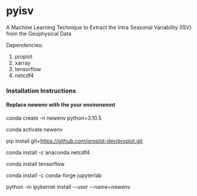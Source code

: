 # pyisv
A Machine Learning Technique to Extract the Intra Seasonal Variability (ISV) from the Geophysical Data

Dependencies:

1. proplot
2. xarray
3. tensorflow
4. netcdf4

### Installation Instructions 
#### Replace newenv with the your environemnt

conda create -n newenv python=3.10.5

conda activate newenv

pip install git+https://github.com/proplot-dev/proplot.git

conda install -c anaconda netcdf4

conda install tensorflow

conda install -c conda-forge jupyterlab

python -m ipykernel install --user --name=newenv
